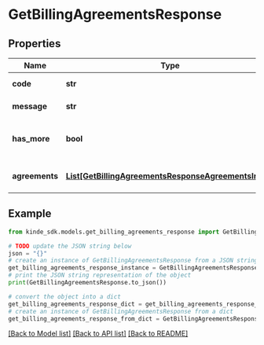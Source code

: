 # GetBillingAgreementsResponse


## Properties

Name | Type | Description | Notes
------------ | ------------- | ------------- | -------------
**code** | **str** | Response code. | [optional] 
**message** | **str** | Response message. | [optional] 
**has_more** | **bool** | Whether more records exist. | [optional] 
**agreements** | [**List[GetBillingAgreementsResponseAgreementsInner]**](GetBillingAgreementsResponseAgreementsInner.md) | A list of billing agreements | [optional] 

## Example

```python
from kinde_sdk.models.get_billing_agreements_response import GetBillingAgreementsResponse

# TODO update the JSON string below
json = "{}"
# create an instance of GetBillingAgreementsResponse from a JSON string
get_billing_agreements_response_instance = GetBillingAgreementsResponse.from_json(json)
# print the JSON string representation of the object
print(GetBillingAgreementsResponse.to_json())

# convert the object into a dict
get_billing_agreements_response_dict = get_billing_agreements_response_instance.to_dict()
# create an instance of GetBillingAgreementsResponse from a dict
get_billing_agreements_response_from_dict = GetBillingAgreementsResponse.from_dict(get_billing_agreements_response_dict)
```
[[Back to Model list]](../README.md#documentation-for-models) [[Back to API list]](../README.md#documentation-for-api-endpoints) [[Back to README]](../README.md)


